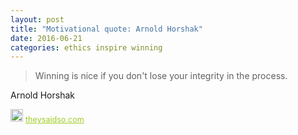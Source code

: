 ```yaml
---
layout: post
title: "Motivational quote: Arnold Horshak"
date: 2016-06-21
categories: ethics inspire winning
---
```

> Winning is nice if you don't lose your integrity in the process.

Arnold Horshak

<span style="z-index:50;font-size:0.9em;"><img src="https://theysaidso.com/branding/theysaidso.png" height="20" width="20" alt="theysaidso.com"/><a href="https://theysaidso.com" title="Powered by quotes from theysaidso.com" style="color: #9fcc25; margin-left: 4px; vertical-align: middle;">theysaidso.com</a></span>
